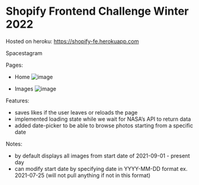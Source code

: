 # Shopify Frontend Challenge Winter 2022
Hosted on heroku: https://shopify-fe.herokuapp.com

Spacestagram

Pages:
- Home
![image](https://user-images.githubusercontent.com/46652214/133345801-edc30b90-7ec7-4b60-9f23-fb9e2f5294b3.png)

- Images
![image](https://user-images.githubusercontent.com/46652214/133345924-67289702-6855-46bb-9809-d44ca7c50c80.png)

Features:
- saves likes if the user leaves or reloads the page
- implemented loading state while we wait for NASA’s API to return data
- added date-picker to be able to browse photos starting from a specific date

Notes:
- by default displays all images from start date of 2021-09-01 - present day
- can modify start date by specifying date in YYYY-MM-DD format ex. 2021-07-25 (will not pull anything if not in this format)

